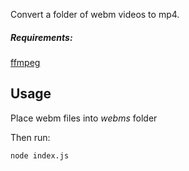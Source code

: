 Convert a folder of webm videos to mp4.

##### Requirements:

[ffmpeg](https://ffmpeg.org/download.html)

## Usage

Place webm files into *webms* folder 

Then run:

```
node index.js
```

